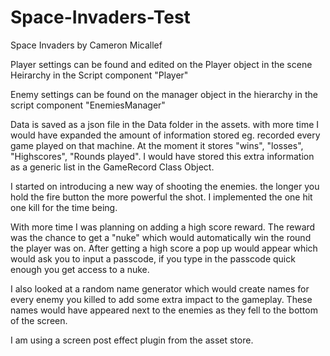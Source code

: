 # Space-Invaders-Test
Space Invaders by Cameron Micallef

Player settings can be found and edited on the Player object in the scene Heirarchy in the Script component "Player"

Enemy settings can be found on the manager object in the hierarchy in the script component "EnemiesManager"

Data is saved as a json file in the Data folder in the assets. with more time I would have expanded the amount of information stored eg. recorded 
every game played on that machine. At the moment it stores "wins", "losses", "Highscores", "Rounds played". I would have stored this extra information
as a generic list in the GameRecord Class Object.

I started on introducing a new way of shooting the enemies. the longer you hold the fire button the more powerful the shot. I implemented the one hit
one kill for the time being.

With more time I was planning on adding a high score reward. The reward was the chance to get a "nuke" which would automatically win the round the 
player was on. After getting a high score a pop up would appear which would ask you to input a passcode, if you type in the passcode quick enough 
you get access to a nuke.

I also looked at a random name generator which would create names for every enemy you killed to add some extra impact to the gameplay. These names 
would have appeared next to the enemies as they fell to the bottom of the screen.

I am using a screen post effect plugin from the asset store.

